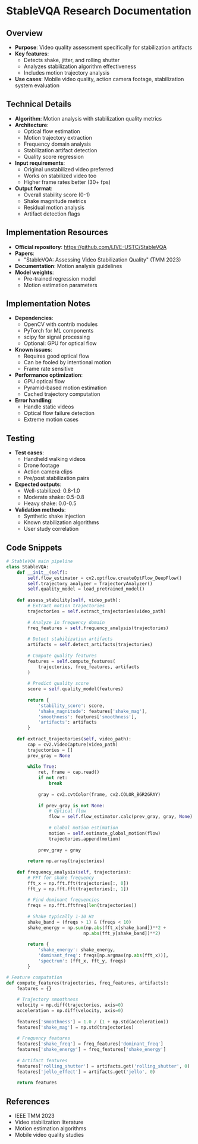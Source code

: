 # StableVQA Research Documentation

## Overview
- **Purpose**: Video quality assessment specifically for stabilization artifacts
- **Key features**:
  - Detects shake, jitter, and rolling shutter
  - Analyzes stabilization algorithm effectiveness
  - Includes motion trajectory analysis
- **Use cases**: Mobile video quality, action camera footage, stabilization system evaluation

## Technical Details
- **Algorithm**: Motion analysis with stabilization quality metrics
- **Architecture**:
  - Optical flow estimation
  - Motion trajectory extraction
  - Frequency domain analysis
  - Stabilization artifact detection
  - Quality score regression
- **Input requirements**:
  - Original unstabilized video preferred
  - Works on stabilized video too
  - Higher frame rates better (30+ fps)
- **Output format**:
  - Overall stability score (0-1)
  - Shake magnitude metrics
  - Residual motion analysis
  - Artifact detection flags

## Implementation Resources
- **Official repository**: https://github.com/LIVE-USTC/StableVQA
- **Papers**:
  - "StableVQA: Assessing Video Stabilization Quality" (TMM 2023)
- **Documentation**: Motion analysis guidelines
- **Model weights**:
  - Pre-trained regression model
  - Motion estimation parameters

## Implementation Notes
- **Dependencies**:
  - OpenCV with contrib modules
  - PyTorch for ML components
  - scipy for signal processing
  - Optional: GPU for optical flow
- **Known issues**:
  - Requires good optical flow
  - Can be fooled by intentional motion
  - Frame rate sensitive
- **Performance optimization**:
  - GPU optical flow
  - Pyramid-based motion estimation
  - Cached trajectory computation
- **Error handling**:
  - Handle static videos
  - Optical flow failure detection
  - Extreme motion cases

## Testing
- **Test cases**:
  - Handheld walking videos
  - Drone footage
  - Action camera clips
  - Pre/post stabilization pairs
- **Expected outputs**:
  - Well-stabilized: 0.8-1.0
  - Moderate shake: 0.5-0.8
  - Heavy shake: 0.0-0.5
- **Validation methods**:
  - Synthetic shake injection
  - Known stabilization algorithms
  - User study correlation

## Code Snippets
```python
# StableVQA main pipeline
class StableVQA:
    def __init__(self):
        self.flow_estimator = cv2.optflow.createOptFlow_DeepFlow()
        self.trajectory_analyzer = TrajectoryAnalyzer()
        self.quality_model = load_pretrained_model()
    
    def assess_stability(self, video_path):
        # Extract motion trajectories
        trajectories = self.extract_trajectories(video_path)
        
        # Analyze in frequency domain
        freq_features = self.frequency_analysis(trajectories)
        
        # Detect stabilization artifacts
        artifacts = self.detect_artifacts(trajectories)
        
        # Compute quality features
        features = self.compute_features(
            trajectories, freq_features, artifacts
        )
        
        # Predict quality score
        score = self.quality_model(features)
        
        return {
            'stability_score': score,
            'shake_magnitude': features['shake_mag'],
            'smoothness': features['smoothness'],
            'artifacts': artifacts
        }
    
    def extract_trajectories(self, video_path):
        cap = cv2.VideoCapture(video_path)
        trajectories = []
        prev_gray = None
        
        while True:
            ret, frame = cap.read()
            if not ret:
                break
            
            gray = cv2.cvtColor(frame, cv2.COLOR_BGR2GRAY)
            
            if prev_gray is not None:
                # Optical flow
                flow = self.flow_estimator.calc(prev_gray, gray, None)
                
                # Global motion estimation
                motion = self.estimate_global_motion(flow)
                trajectories.append(motion)
            
            prev_gray = gray
        
        return np.array(trajectories)
    
    def frequency_analysis(self, trajectories):
        # FFT for shake frequency
        fft_x = np.fft.fft(trajectories[:, 0])
        fft_y = np.fft.fft(trajectories[:, 1])
        
        # Find dominant frequencies
        freqs = np.fft.fftfreq(len(trajectories))
        
        # Shake typically 1-10 Hz
        shake_band = (freqs > 1) & (freqs < 10)
        shake_energy = np.sum(np.abs(fft_x[shake_band])**2 + 
                             np.abs(fft_y[shake_band])**2)
        
        return {
            'shake_energy': shake_energy,
            'dominant_freq': freqs[np.argmax(np.abs(fft_x))],
            'spectrum': (fft_x, fft_y, freqs)
        }

# Feature computation
def compute_features(trajectories, freq_features, artifacts):
    features = {}
    
    # Trajectory smoothness
    velocity = np.diff(trajectories, axis=0)
    acceleration = np.diff(velocity, axis=0)
    
    features['smoothness'] = 1.0 / (1 + np.std(acceleration))
    features['shake_mag'] = np.std(trajectories)
    
    # Frequency features
    features['shake_freq'] = freq_features['dominant_freq']
    features['shake_energy'] = freq_features['shake_energy']
    
    # Artifact features
    features['rolling_shutter'] = artifacts.get('rolling_shutter', 0)
    features['jello_effect'] = artifacts.get('jello', 0)
    
    return features
```

## References
- IEEE TMM 2023
- Video stabilization literature
- Motion estimation algorithms
- Mobile video quality studies